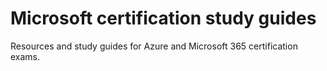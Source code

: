# Microsoft certification study guides
Resources and study guides for Azure and Microsoft 365 certification exams.
